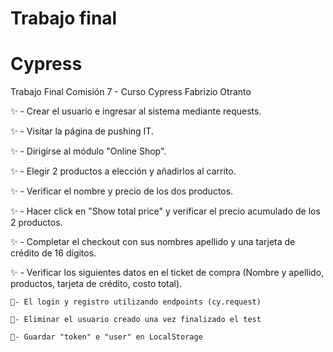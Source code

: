 # Trabajo final
# Cypress
Trabajo Final Comisión 7 - Curso Cypress Fabrizio Otranto

✨ - Crear el usuario e ingresar al sistema mediante requests.

✨ - Visitar la página de pushing IT.

✨ - Dirigirse al módulo "Online Shop".

✨ - Elegir 2 productos a elección y añadirlos al carrito.

✨ - Verificar el nombre y precio de los dos productos.

✨ - Hacer click en "Show total price" y verificar el precio acumulado de los 2 productos.

✨ - Completar el checkout con sus nombres apellido y una tarjeta de crédito de 16 dígitos.

✨ - Verificar los siguientes datos en el ticket de compra (Nombre y apellido, productos,
    tarjeta de crédito, costo total).
    
    
   
    🔰- El login y registro utilizando endpoints (cy.request)
    
    🔰- Eliminar el usuario creado una vez finalizado el test
    
    🔰- Guardar "token" e "user" en LocalStorage

